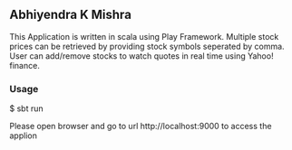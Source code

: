 ## Abhiyendra K Mishra

This Application is written in scala using Play Framework. Multiple stock prices can be retrieved by providing stock symbols seperated by comma.
User can add/remove stocks to watch quotes in real time using  Yahoo! finance.

### Usage

$ sbt run

Please open  browser and go to url  http://localhost:9000 to access the applion


